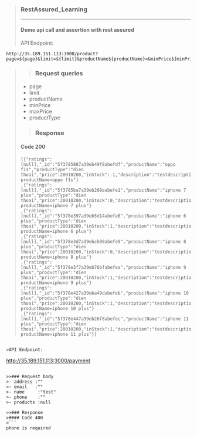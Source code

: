 >### RestAssured_Learning
>--------
>#### Demo api call and assertion with rest assured
>API Endpoint: 

```
http://35.189.151.113:3000/product?page=${page}&limit=${limit}&productName${productName}=&minPrice${minPrice}=&maxPrice=${maxPrice}&productType=${productType}
```
>>### Request queries
>- page
>- limit
>- productName
>- minPrice
>- maxPrice
>- productType
>>### Response
>#### Code 200
>```
> [{"ratings":[null],"_id":"5f3785887a39eb49f8abefdf","productName":"oppo f1s","productType":"dien thoai","price":20010200,"inStock":-1,"description":"testdescription","averageRating":null,"mainImgPath":"/node_server/storage/main/main1597474183617.jpg","__v":0,"link":"/assets/main?productName=oppo f1s"}
> ,{"ratings":[null],"_id":"5f3785ba7a39eb268eabefe1","productName":"iphone 7 plus","productType":"dien thoai","price":20010200,"inStock":0,"description":"testdescription","averageRating":null,"mainImgPath":"/node_server/storage/main/main1597474234089.jpg","__v":0,"link":"/assets/main?productName=iphone 7 plus"}
> ,{"ratings":[null],"_id":"5f378e397a39eb5d14abefe8","productName":"iphone 6 plus","productType":"dien thoai","price":20010200,"inStock":1,"description":"testdescription","averageRating":null,"mainImgPath":"/node_server/storage/main/main1597476408626.jpg","__v":0,"link":"/assets/main?productName=iphone 6 plus"}
> ,{"ratings":[null],"_id":"5f378e3d7a39ebcb90abefe9","productName":"iphone 8 plus","productType":"dien thoai","price":20010200,"inStock":0,"description":"testdescription","averageRating":null,"mainImgPath":"/node_server/storage/main/main1597476413104.jpg","__v":0,"link":"/assets/main?productName=iphone 8 plus"}
> ,{"ratings":[null],"_id":"5f378e3f7a39eb76bfabefea","productName":"iphone 9 plus","productType":"dien thoai","price":20010200,"inStock":1,"description":"testdescription","averageRating":null,"mainImgPath":"/node_server/storage/main/main1597476415089.jpg","__v":0,"link":"/assets/main?productName=iphone 9 plus"}
> ,{"ratings":[null],"_id":"5f378e427a39eba49dabefeb","productName":"iphone 10 plus","productType":"dien thoai","price":20010200,"inStock":1,"description":"testdescription","averageRating":null,"mainImgPath":"/node_server/storage/main/main1597476418107.jpg","__v":0,"link":"/assets/main?productName=iphone 10 plus"}
> ,{"ratings":[null],"_id":"5f378e447a39eb26f8abefec","productName":"iphone 11 plus","productType":"dien thoai","price":20010200,"inStock":1,"description":"testdescription","averageRating":null,"mainImgPath":"/node_server/storage/main/main1597476420145.jpg","__v":0,"link":"/assets/main?productName=iphone 11 plus"}]
```

>API Endpoint: 

```
http://35.189.151.113:3000/payment
```

>>### Request body
>- address :""
>- email   :"" 
>- name     :"test"
>- phone    :""
>- products :null

>>### Response
>#### Code 400
>```
phone is required
```
